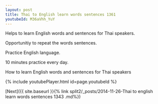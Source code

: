 ```yaml
---
layout: post
title: Thai to English learn words sentences 1361 
youtubeId: M36aVhh_YuY
---
```

 
 
Helps to learn English words and sentences for Thai speakers.

Opportunitiy to repeat the words sentences. 

Practice English language. 
 
10 minutes practice every day. 
 
How to learn English words and sentences for Thai speakers 
 
{% include youtubePlayer.html id=page.youtubeId %}
 
 
[Next]({{ site.baseurl }}{% link  split2/_posts/2014-11-26-Thai to english learn words sentences 1343 .md%})
 
